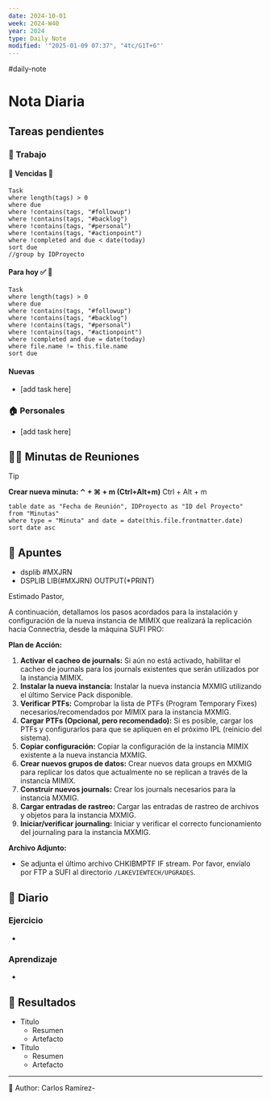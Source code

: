 ```yaml
---
date: 2024-10-01
week: 2024-W40
year: 2024
type: Daily Note
modified: '"2025-01-09 07:37", "4tc/G1T+6"'
---
```

#daily-note

 
# Nota Diaria


## Tareas pendientes
### 👷 Trabajo
#### 🚩 Vencidas 👀 
 ```dataview
Task
where length(tags) > 0
where due
where !contains(tags, "#followup")
where !contains(tags, "#backlog")
where !contains(tags, "#personal")
where !contains(tags, "#actionpoint")
where !completed and due < date(today)
sort due
//group by IDProyecto
 ```
#### Para hoy ✅ 💪
 ```dataview
Task
where length(tags) > 0
where due
where !contains(tags, "#followup")
where !contains(tags, "#backlog")
where !contains(tags, "#personal")
where !contains(tags, "#actionpoint")
where !completed and due = date(today)
where file.name != this.file.name
sort due
 ```
#### Nuevas
- [add task here]

### 🏠 Personales
- [add task here]

## 🧑‍💼 Minutas de Reuniones

 > [!TIP]
 > **Crear nueva minuta: ⌃ + ⌘ + m (Ctrl+Alt+m)**
 >  Ctrl + Alt + m

 ```dataview
table date as "Fecha de Reunión", IDProyecto as "ID del Proyecto"
from "Minutas"
where type = "Minuta" and date = date(this.file.frontmatter.date)
sort date asc
```

## 📓 Apuntes


- dsplib #MXJRN
- DSPLIB LIB(#MXJRN) OUTPUT(*PRINT)

Estimado Pastor,  

A continuación, detallamos los pasos acordados para la instalación y configuración de la nueva instancia de MIMIX que realizará la replicación hacia Connectria, desde la máquina SUFI PRO:

**Plan de Acción:**

1. **Activar el cacheo de journals:** Si aún no está activado, habilitar el cacheo de journals para los journals existentes que serán utilizados por la instancia MIMIX.
2. **Instalar la nueva instancia:** Instalar la nueva instancia MXMIG utilizando el último Service Pack disponible.
3. **Verificar PTFs:** Comprobar la lista de PTFs (Program Temporary Fixes) necesarios/recomendados por MIMIX para la instancia MXMIG.
4. **Cargar PTFs (Opcional, pero recomendado):** Si es posible, cargar los PTFs y configurarlos para que se apliquen en el próximo IPL (reinicio del sistema).
5. **Copiar configuración:** Copiar la configuración de la instancia MIMIX existente a la nueva instancia MXMIG.
6. **Crear nuevos grupos de datos:** Crear nuevos data groups en MXMIG para replicar los datos que actualmente no se replican a través de la instancia MIMIX.
7. **Construir nuevos journals:** Crear los journals necesarios para la instancia MXMIG.
8. **Cargar entradas de rastreo:** Cargar las entradas de rastreo de archivos y objetos para la instancia MXMIG.
9. **Iniciar/verificar journaling:** Iniciar y verificar el correcto funcionamiento del journaling para la instancia MXMIG.

**Archivo Adjunto:**

- Se adjunta el último archivo CHKIBMPTF IF stream. Por favor, envíalo por FTP a SUFI al directorio `/LAKEVIEWTECH/UPGRADES`.

## 📘 Diario

### Ejercicio
- 
### Aprendizaje
- 
## 🦄  Resultados
- Titulo
	- Resumen
	- Artefacto
- Titulo
	- Resumen
	- Artefacto


---
📝
Author: Carlos Ramírez-